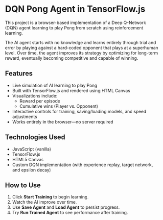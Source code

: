 # DQN Pong Agent in TensorFlow.js

This project is a browser-based implementation of a Deep Q-Network (DQN) agent learning to play Pong from scratch using reinforcement learning.

The AI agent starts with no knowledge and learns entirely through trial and error by playing against a hard-coded opponent that plays at a superhuman level. Over time, the agent improves its strategy by optimizing for long-term reward, eventually becoming competitive and capable of winning.

## Features

- Live simulation of AI learning to play Pong
- Built with TensorFlow.js and rendered using HTML Canvas
- Visualizations include:
  - Reward per episode
  - Cumulative wins (Player vs. Opponent)
- Interactive controls for training, saving/loading models, and speed adjustments
- Works entirely in the browser—no server required

## Technologies Used

- JavaScript (vanilla)
- TensorFlow.js
- HTML5 Canvas
- Custom DQN implementation (with experience replay, target network, and epsilon decay)

## How to Use

1. Click **Start Training** to begin learning.
2. Watch the AI improve over time.
3. Use **Save Agent** and **Load Agent** to persist progress.
4. Try **Run Trained Agent** to see performance after training.
